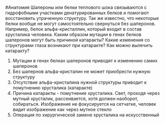 #Анатомия 
Шапероны или белки теплового шока связываются с гидрофобными участками
денатурированных белков и помогают восстановить утраченную структуру. Так же известно, что некоторые белки вообще не могут самостоятельно свернуться без шаперонов. Например, белок альфа-кристаллин, который входит в состав хрусталика человека. Каким образом мутации в генах белков шаперонов могут быть причиной катаракты? Какие изменения со структурами глаза возникают при катаракте? Как можно вылечить катаракту?
1. Мутации в генах белках шаперонов приводят к изменению самих шаперонов
2. Без шапернов альфа-кристалин не может приобрести нужную структуру
3. Отсутствие альфа-кристалина нужной структуры приводит к помутнению хрусталика (катаракте)
4. Причина катаракты - помутнение хрусталика. Свет, проходя через мутный хрусталик, рассеивается, хотя должен наоборот, собираться. Изображение не фокусируется на сетчатке, человек видит изображение как через мутное стекло
5. Операция по хирургической замене хрусталика на искусственный